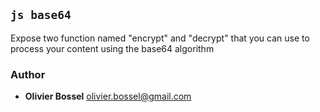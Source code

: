 

## ```js base64 ```


Expose two function named "encrypt" and "decrypt" that you can use to process your content using the base64 algorithm



### Author
- **Olivier Bossel** <a href="mailto:olivier.bossel@gmail.com">olivier.bossel@gmail.com</a> 

